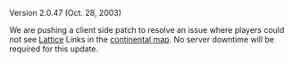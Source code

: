 Version 2.0.47 (Oct. 28, 2003)

We are pushing a client side patch to resolve an issue where players could not
see [Lattice](Lattice.md) Links in the [continental map](Continental_Map.md). No
server downtime will be required for this update.

<!--[category:Patches](category:Patches.md)-->

